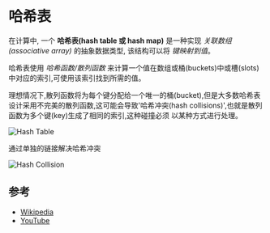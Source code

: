 # 哈希表

在计算中, 一个 **哈希表(hash table 或 hash map)** 是一种实现 _关联数组(associative array)_
的抽象数据类型, 该结构可以将 _键映射到值_。

哈希表使用 _哈希函数/散列函数_ 来计算一个值在数组或桶(buckets)中或槽(slots)中对应的索引,可使用该索引找到所需的值。

理想情况下,散列函数将为每个键分配给一个唯一的桶(bucket),但是大多数哈希表设计采用不完美的散列函数,这可能会导致'哈希冲突(hash collisions)',也就是散列函数为多个键(key)生成了相同的索引,这种碰撞必须
以某种方式进行处理。

![Hash Table](https://upload.wikimedia.org/wikipedia/commons/7/7d/Hash_table_3_1_1_0_1_0_0_SP.svg)

通过单独的链接解决哈希冲突

![Hash Collision](https://upload.wikimedia.org/wikipedia/commons/d/d0/Hash_table_5_0_1_1_1_1_1_LL.svg)

## 参考

- [Wikipedia](https://en.wikipedia.org/wiki/Hash_table)
- [YouTube](https://www.youtube.com/watch?v=shs0KM3wKv8&index=4&list=PLLXdhg_r2hKA7DPDsunoDZ-Z769jWn4R8)

